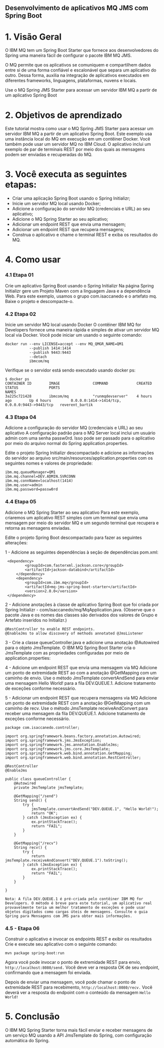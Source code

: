 ## Desenvolvimento de aplicativos MQ JMS com Spring Boot

# 1. Visão Geral

O IBM MQ tem um Spring Boot Starter que fornece aos desenvolvedores do Spring uma maneira fácil de configurar o pacote IBM MQ JMS.

O MQ permite que os aplicativos se comuniquem e compartilhem dados entre si de uma forma confiável e escalonável que separa um aplicativo do outro. Dessa forma, auxilia na integração de aplicativos executados em diferentes frameworks, linguagens, plataformas, nuvens e locais.

Use o MQ Spring JMS Starter para acessar um servidor IBM MQ a partir de um aplicativo Spring Boot

# 2. Objetivos de aprendizado
Este tutorial mostra como usar o MQ Spring JMS Starter para acessar um servidor IBM MQ a partir de um aplicativo Spring Boot. Este exemplo usa uma instância local do MQ em execução em um contêiner Docker. Você também pode usar um servidor MQ no IBM Cloud. O aplicativo inclui um exemplo de par de terminais REST por meio dos quais as mensagens podem ser enviadas e recuperadas do MQ.

# 3. Você executa as seguintes etapas:

- Criar uma aplicação Spring Boot usando o Spring Initializr;
- Inicie um servidor MQ local usando Docker;
- Adicione a configuração do servidor MQ (credenciais e URL) ao seu aplicativo;
- Adicione o MQ Spring Starter ao seu aplicativo;
- Adicionar um endpoint REST que envia uma mensagem;
- Adicionar um endpoint REST que recupera mensagens;
- Construa o aplicativo e chame o terminal REST e exiba os resultados do MQ.

# 4. Como usar

### 4.1 Etapa 01
Crie um aplicativo Spring Boot usando o Spring Initializr
Na página Spring Initializr gere um Projeto Maven com a linguagem Java e a dependência Web. Para este exemplo, usamos o grupo com.isaccanedo e o artefato mq. Baixe o projeto e descompacte-o.

### 4.2 Etapa 02
Inicie um servidor MQ local usando Docker
O contêiner IBM MQ for Developers fornece uma maneira rápida e simples de ativar um servidor MQ local via Docker. Você pode iniciar um usando o seguinte comando:

```
docker run ‑‑env LICENSE=accept ‑‑env MQ_QMGR_NAME=QM1
           ‑‑publish 1414:1414
           ‑‑publish 9443:9443
           ‑‑detach
           ibmcom/mq
```

Verifique se o servidor está sendo executado usando docker ps:

```
$ docker ps
CONTAINER ID        IMAGE               COMMAND             CREATED             STATUS              PORTS                                            NAMES
3a225c721428        ibmcom/mq           "runmqdevserver"    4 hours ago        Up 4 hours         0.0.0.0:1414‑>1414/tcp, 0.0.0.0:9443‑>9443/tcp   reverent_bartik
```

### 4.3 Etapa 04
Adicione a configuração do servidor MQ (credenciais e URL) ao seu aplicativo
A configuração padrão para o MQ Server local inclui um usuário admin com uma senha passw0rd. Isso pode ser passado para o aplicativo por meio do arquivo normal do Spring application.properties.

Edite o projeto Spring Initializr descompactado e adicione as informações do servidor ao arquivo src/main/resources/application.properties com os seguintes nomes e valores de propriedade:

```
ibm.mq.queueManager=QM1
ibm.mq.channel=DEV.ADMIN.SVRCONN
ibm.mq.connName=localhost(1414)
ibm.mq.user=admin
ibm.mq.password=passw0rd
```

### 4.4 Etapa 05
Adicione o MQ Spring Starter ao seu aplicativo
Para este exemplo, criaremos um aplicativo REST simples com um terminal que envia uma mensagem por meio do servidor MQ e um segundo terminal que recupera e retorna as mensagens enviadas.

Edite o projeto Spring Boot descompactado para fazer as seguintes alterações:

1 - Adicione as seguintes dependências à seção de dependências pom.xml:

```
 <dependency>
         <groupId>com.fasterxml.jackson.core</groupId>
         <artifactId>jackson-databind</artifactId>
     </dependency>
     <dependency>
         <groupId>com.ibm.mq</groupId>
         <artifactId>mq-jms-spring-boot-starter</artifactId>
         <version>2.0.0</version>
 </dependency>
```

2 - Adicione anotações à classe de aplicativo Spring Boot que foi criada por Spring Initializr - com/isaccanedo/mq/MqApplication.java. (Observe que o pacote Java e os nomes das classes são derivados dos valores de Grupo e Artefato inseridos no Initializr.)

```
@RestController to enable REST endpoints.
@EnableJms to allow discovery of methods annotated @JmsListener
```

3 - Crie a classe queueController.java e adicione uma anotação @Autowired para o objeto JmsTemplate. O IBM MQ Spring Boot Starter cria o JmsTemplate com as propriedades configuradas por meio de application.properties:

4 - Adicione um endpoint REST que envia uma mensagem via MQ
Adicione um ponto de extremidade REST ao com a anotação @GetMapping com um caminho de envio. Use o método JmsTemplate convertAndSend para enviar uma mensagem Hello World! para a fila DEV.QUEUE.1. Adicione tratamento de exceções conforme necessário.

5 - Adicionar um endpoint REST que recupera mensagens via MQ
Adicione um ponto de extremidade REST com a anotação @GetMapping com um caminho de recv. Use o método JmsTemplate receiveAndConvert para receber uma mensagem da fila DEV.QUEUE.1. Adicione tratamento de exceções conforme necessário.

```
package com.isaccanedo.controller;

import org.springframework.beans.factory.annotation.Autowired;
import org.springframework.jms.JmsException;
import org.springframework.jms.annotation.EnableJms;
import org.springframework.jms.core.JmsTemplate;
import org.springframework.web.bind.annotation.GetMapping;
import org.springframework.web.bind.annotation.RestController;

@RestController
@EnableJms

public class queueController {
	@Autowired
	private JmsTemplate jmsTemplate;

	@GetMapping("/send")
	String send() {
		try {
			jmsTemplate.convertAndSend("DEV.QUEUE.1", "Hello World!");
			return "OK";
		} catch (JmsException ex) {
			ex.printStackTrace();
			return "FAIL";
		}
	}

	@GetMapping("/recv")
	String recv() {
		try {
			return jmsTemplate.receiveAndConvert("DEV.QUEUE.1").toString();
		} catch (JmsException ex) {
			ex.printStackTrace();
			return "FAIL";
		}
	}

}
```

```
Nota: A fila DEV.QUEUE.1 é pré-criada pelo contêiner IBM MQ for Developers. O método é breve para este tutorial, um aplicativo real provavelmente teria um melhor tratamento de exceções e pode usar objetos digitados como cargas úteis de mensagens. Consulte o guia Spring para Mensagens com JMS para obter mais informações.
```

### 4.5 - Etapa 06
Construir o aplicativo e invocar os endpoints REST e exibir os resultados
Crie e execute seu aplicativo com o seguinte comando:

```
mvn package spring-boot:run
```

Agora você pode invocar o ponto de extremidade REST para envio, ```http://localhost:8080/send.``` Você deve ver a resposta OK de seu endpoint, confirmando que a mensagem foi enviada.

Depois de enviar uma mensagem, você pode chamar o ponto de extremidade REST para recebimento, ```http://localhost:8080/recv.``` Você deverá ver a resposta do endpoint com o conteúdo da mensagem ```Hello World!```

# 5. Conclusão
O IBM MQ Spring Starter torna mais fácil enviar e receber mensagens de um serviço MQ usando a API JmsTemplate do Spring, com configuração automática do Spring.



